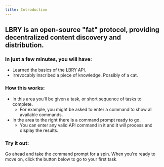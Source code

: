 ```yaml
---
title: Introduction
---
```

## **LBRY** is an open-source "fat" protocol, providing decentralized content discovery and distribution.

### In just a few minutes, you will have:

* Learned the basics of the LBRY API.
* Irrevocably inscribed a piece of knowledge. Possibly of a cat.

### How this works:

* In this area you'll be given a task, or short sequence of tasks to complete.
  * For example, you might be asked to enter a command to show all available commands.
* In the area to the right there is a command prompt ready to go.
  * You can enter any valid API command in it and it will process and display the results.

### Try it out:

Go ahead and take the command prompt for a spin. When you're ready to move on, click the button below to go to your first task.